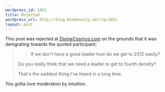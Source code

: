 ```yaml
--- 
wordpress_id: 1051
title: Rejected
wordpress_url: http://blog.6thdensity.net/?p=1051
layout: post
---
```

<p>This post was rejected at <a href="http://divinecosmos.com">DivineCosmos.com</a> on the grounds that it was denigrating towards the quoted participant:</p><blockquote><blockquote><p>If we don't have a good leader how do we get to 2012 easily?</p></blockquote><p>Do you really think that we need a leader to get to fourth density?</p><p>That's the saddest thing I've heard in a long time.</p></blockquote><p>You gotta love moderation by intuition.</p>
